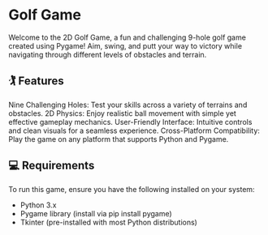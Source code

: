 # Golf Game
Welcome to the 2D Golf Game, a fun and challenging 9-hole golf game created using Pygame! Aim, swing, and putt your way to victory while navigating through different levels of obstacles and terrain.

## 🏌️ Features
Nine Challenging Holes: Test your skills across a variety of terrains and obstacles.
2D Physics: Enjoy realistic ball movement with simple yet effective gameplay mechanics.
User-Friendly Interface: Intuitive controls and clean visuals for a seamless experience.
Cross-Platform Compatibility: Play the game on any platform that supports Python and Pygame.

## 💻 Requirements
To run this game, ensure you have the following installed on your system:
- Python 3.x
- Pygame library (install via pip install pygame)
- Tkinter (pre-installed with most Python distributions)

